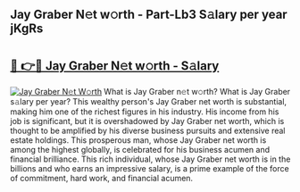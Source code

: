 ## Jay Graber N𝚎t w𝚘rth - Part-Lb3 S𝚊lary per year jKgRs

# <h2><a href="http://gc2uun.nevu.top/?p=Jay+Graber">🔗 👉🔴 Jay Graber N𝚎t w𝚘rth - S𝚊lary</a></h2>

[![Jay Graber N𝚎t W𝚘rth](https://i.imgur.com/Oavwk0R.jpeg)](http://gc2uun.nevu.top/?p=Jay+Graber)
What is Jay Graber n𝚎t w𝚘rth? What is Jay Graber s𝚊lary per year?
This wealthy person's Jay Graber net worth is substantial, making him one of the richest figures in his industry. His income from his job is significant, but it is overshadowed by Jay Graber net worth, which is thought to be amplified by his diverse business pursuits and extensive real estate holdings. This prosperous man, whose Jay Graber net worth is among the highest globally, is celebrated for his business acumen and financial brilliance. This rich individual, whose Jay Graber net worth is in the billions and who earns an impressive salary, is a prime example of the force of commitment, hard work, and financial acumen.
